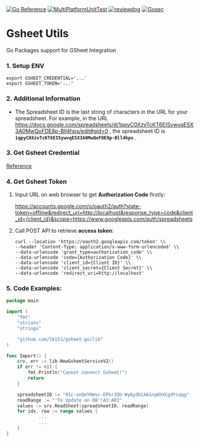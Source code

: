 [![Go Reference](https://pkg.go.dev/badge/lk153/gsheet-go/markdown.svg)](https://pkg.go.dev/github.com/lk153/gsheet-go)
[![MultiPlatformUnitTest](https://github.com/lk153/gsheet-go/actions/workflows/unit_test.yml/badge.svg)](https://github.com/lk153/gsheet-go/actions/workflows/unit_test.yml)
[![reviewdog](https://github.com/lk153/gsheet-go/actions/workflows/reviewdog.yml/badge.svg)](https://github.com/lk153/gsheet-go/actions/workflows/reviewdog.yml)
[![Gosec](https://github.com/lk153/gsheet-go/actions/workflows/gosec.yml/badge.svg)](https://github.com/lk153/gsheet-go/actions/workflows/gosec.yml)

# Gsheet Utils
Go Packages support for GSheet Integration

### 1. Setup ENV

    export GSHEET_CREDENTIAL='...'
    export GSHEET_TOKEN='...'

### 2. Additional Information

* The Spreadsheet ID is the last string of characters in the URL for your spreadsheet. For example, in the URL https://docs.google.com/spreadsheets/d/1qpyC0XzvTcKT6EISywvqESX3A0MwQoFDE8p-Bll4hps/edit#gid=0 , the spreadsheet ID is **``1qpyC0XzvTcKT6EISywvqESX3A0MwQoFDE8p-Bll4hps``** .


### 3. Get Gsheet Credential

[Reference](https://developers.google.com/sheets/api/quickstart/go#authorize_credentials_for_a_desktop_application)


### 4. Get Gsheet Token

1. Input URL on web browser to get **Authorization Code** firstly:

    https://accounts.google.com/o/oauth2/auth?state-token=offline&redirect_uri=http://localhost&response_type=code&client_id={client_id}&scope=https://www.googleapis.com/auth/spreadsheets


2. Call POST API to retrieve **access token**:

    `curl --location 'https://oauth2.googleapis.com/token' \\`<br>
    `--header 'Content-Type: application/x-www-form-urlencoded' \\`<br>
    `--data-urlencode 'grant_type=authorization_code' \\`<br>
    `--data-urlencode 'code={Authorization Code}' \\`<br>
    `--data-urlencode 'client_id={Client ID}' \\`<br>
    `--data-urlencode 'client_secret={Client Secret}' \\`<br>
    `--data-urlencode 'redirect_uri=http://localhost'`

### 5. Code Examples:

```go
package main

import (
	"fmt"
	"strconv"
	"strings"

	"github.com/lk153/gsheet-go/lib"
)

func Import() {
	srv, err := lib.NewGsheetServiceV2()
	if err != nil {
		fmt.Println("Cannot connect Gsheet!")
		return
	}

	spreadsheetID := "01c-onQeYHmvc-EPkrJDU-WyAydbCAA1ng6hXCgdYiqqg"
	readRange := "'To Update on DB'!A3:AR3"
	values := srv.ReadSheet(spreadsheetID, readRange)
	for idx, row := range values {
            ...
            ...
	}
}
```
